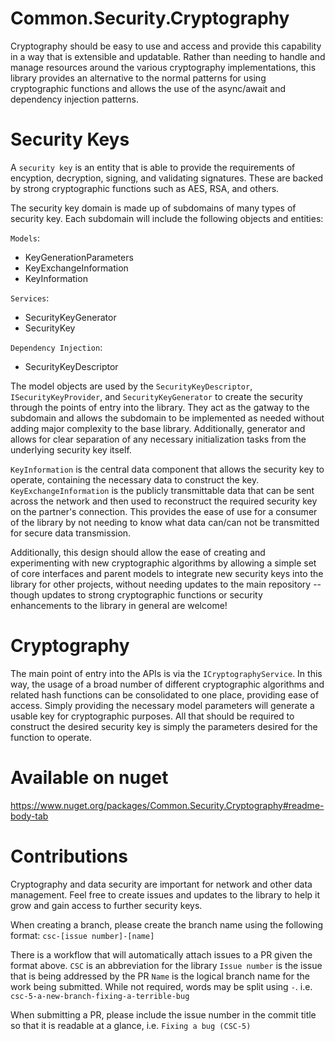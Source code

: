 # Common.Security.Cryptography

Cryptography should be easy to use and access and provide this capability in a way that is extensible and updatable. Rather than needing to handle and manage resources around the various cryptography implementations, this library provides an alternative to the normal patterns for using cryptographic functions and allows the use of the async/await and dependency injection patterns.

# Security Keys

A `security key` is an entity that is able to provide the requirements of encyption, decryption, signing, and validating signatures. These are backed by strong cryptographic functions such as AES, RSA, and others. 

The security key domain is made up of subdomains of many types of security key. Each subdomain will include the following objects and entities:

`Models`:
 * KeyGenerationParameters
 * KeyExchangeInformation
 * KeyInformation

`Services`:
 * SecurityKeyGenerator
 * SecurityKey

`Dependency Injection`:
 * SecurityKeyDescriptor

The model objects are used by the `SecurityKeyDescriptor`, `ISecurityKeyProvider`, and `SecurityKeyGenerator` to create the security through the points of entry into the library. They act as the gatway to the subdomain and allows the subdomain to be implemented as needed without adding major complexity to the base library. Additionally, generator and allows for clear separation of any necessary initialization tasks from the underlying security key itself.

`KeyInformation` is the central data component that allows the security key to operate, containing the necessary data to construct the key. `KeyExchangeInformation` is the publicly transmittable data that can be sent across the network and then used to reconstruct the required security key on the partner's connection. This provides the ease of use for a consumer of the library by not needing to know what data can/can not be transmitted for secure data transmission.

Additionally, this design should allow the ease of creating and experimenting with new cryptographic algorithms by allowing a simple set of core interfaces and parent models to integrate new security keys into the library for other projects, without needing updates to the main repository -- though updates to strong cryptographic functions or security enhancements to the library in general are welcome!

# Cryptography

The main point of entry into the APIs is via the `ICryptographyService`. In this way, the usage of a broad number of different cryptographic algorithms and related hash functions can be consolidated to one place, providing ease of access. Simply providing the necessary model parameters will generate a usable key for cryptographic purposes. All that should be required to construct the desired security key is simply the parameters desired for the function to operate.

# Available on nuget
https://www.nuget.org/packages/Common.Security.Cryptography#readme-body-tab

# Contributions

Cryptography and data security are important for network and other data management. Feel free to create issues and updates to the library to help it grow and gain access to further security keys.

When creating a branch, please create the branch name using the following format:
`csc-[issue number]-[name]`

There is a workflow that will automatically attach issues to a PR given the format above.
`CSC` is an abbreviation for the library
`Issue number` is the issue that is being addressed by the PR
`Name` is the logical branch name for the work being submitted. While not required, words may be split using `-`. i.e. `csc-5-a-new-branch-fixing-a-terrible-bug` 

When submitting a PR, please include the issue number in the commit title so that it is readable at a glance, i.e. `Fixing a bug (CSC-5)`